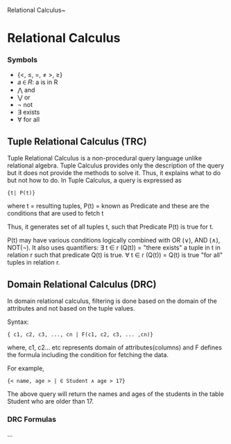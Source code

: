 Relational Calculus~

# Relational Calculus

### Symbols

- {<, ≤, =, ≠ >, ≥}
- 𝑎 ∈ 𝑅: a is in R
- ⋀ and
- ⋁ or
- ¬ not
- ∃ exists
- ∀ for all

## Tuple Relational Calculus (TRC)

Tuple Relational Calculus is a non-procedural query language unlike relational algebra. Tuple
Calculus provides only the description of the query but it does not provide the methods to solve it. 
Thus, it explains what to do but not how to do. In Tuple Calculus, a query is expressed as

    {t| P(t)}

where t = resulting tuples,
P(t) = known as Predicate and these are the conditions that are used to fetch t

Thus, it generates set of all tuples t, such that Predicate P(t) is true for t.

P(t) may have various conditions logically combined with OR (∨), AND (∧), NOT(¬).
It also uses quantifiers:
∃ t ∈ r (Q(t)) = "there exists" a tuple in t in relation r such that predicate Q(t) is true.
∀ t ∈ r (Q(t)) = Q(t) is true "for all" tuples in relation r.

## Domain Relational Calculus (DRC)

In domain relational calculus, filtering is done based on the domain of the attributes and not
based on the tuple values.

Syntax:
 
    { c1, c2, c3, ..., cn | F(c1, c2, c3, ... ,cn)}

where, c1, c2... etc represents domain of attributes(columns) and F defines the formula including 
the condition for fetching the data.

For example,

    {< name, age > | ∈ Student ∧ age > 17}

The above query will return the names and ages of the students in the table Student who are 
older than 17.

### DRC Formulas

...